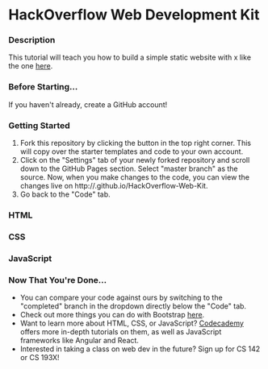 # HackOverflow Web Development Kit

### Description
This tutorial will teach you how to build a simple static website with x like the one [here](http://carolineho.me/HackOverflow-Web-Kit/).

### Before Starting...
If you haven't already, create a GitHub account!

### Getting Started
1. Fork this repository by clicking the button in the top right corner. This will copy over the starter templates and code to your own account.
2. Click on the "Settings" tab of your newly forked repository and scroll down to the GitHub Pages section. Select "master branch" as the source. Now, when you make changes to the code, you can view the changes live on http://<your-username>.github.io/HackOverflow-Web-Kit.
3. Go back to the "Code" tab.

### HTML

### CSS

### JavaScript

### Now That You're Done...
- You can compare your code against ours by switching to the "completed" branch in the dropdown directly below the "Code" tab.
- Check out more things you can do with Bootstrap [here](http://getbootstrap.com).
- Want to learn more about HTML, CSS, or JavaScript? [Codecademy](https://www.codecademy.com) offers more in-depth tutorials on them, as well as JavaScript frameworks like Angular and React.
- Interested in taking a class on web dev in the future? Sign up for CS 142 or CS 193X!
